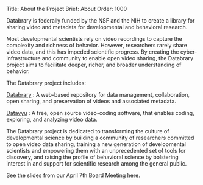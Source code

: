 Title: About the Project
Brief: About
Order: 1000


Databrary is federally funded by the NSF and the NIH to create a library for sharing video and metadata for developmental and behavioral research.

Most developmental scientists rely on video recordings to capture the complexity and richness of behavior. However, researchers rarely share video data, and this has impeded scientific progress. By creating the cyber-infrastructure and community to enable open video sharing, the Databrary project aims to facilitate deeper, richer, and broader understanding of behavior.

The Databrary project includes:

[Databrary](http://databrary.org)
:	A web-based repository for data management, collaboration, open sharing, and preservation of videos and associated metadata.

[Datavyu](http://datavyu.org)
:	A free, open source video-coding software, that enables coding, exploring, and analyzing video data.

The Databrary project is dedicated to transforming the culture of developmental science by building a community of researchers committed to open video data sharing, training a new generation of developmental scientists and empowering them with an unprecedented set of tools for discovery, and raising the profile of behavioral science by  bolstering interest in and support for scientific research among the general public.

See the slides from our April 7th Board Meeting [here](/files/Databrary-advisory-slides-2014-04-07.pdf).
